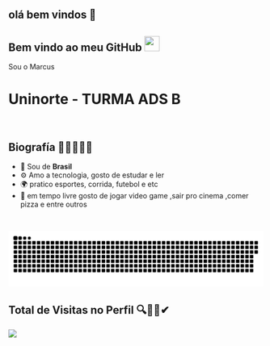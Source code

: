 ## olá bem vindos 👋

## Bem vindo ao meu GitHub <img src="https://raw.githubusercontent.com/MartinHeinz/MartinHeinz/master/wave.gif" width="30px" height="30px">

Sou o Marcus

<h1> Uninorte - TURMA ADS B</h1>

</br>

## Biografía 👨‍🎓😎👨‍💻
- 🏢 Sou de **Brasil**
- ⚙️ Amo a tecnologia, gosto de estudar e ler
- 🌍 pratico esportes, corrida, futebol e etc
- 🌱 em tempo livre gosto de jogar video game ,sair pro cinema ,comer pizza e entre outros

</br>

<div>

![Snake animation](https://github.com/juancondorijara/juancondorijara/blob/output/github-contribution-grid-snake-dark.svg)

</div>


## Total de Visitas no Perfil 🔍👨‍💻✔
<img src="https://profile-counter.glitch.me/juancondorijara/count.svg"/>
